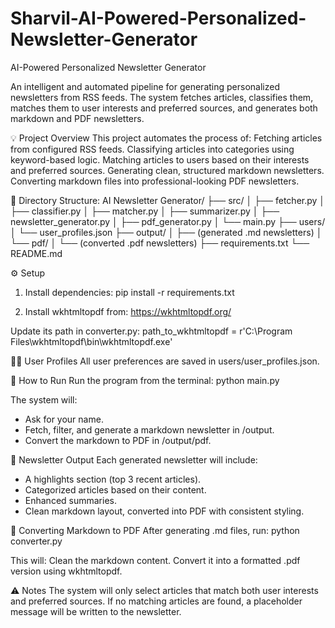 # Sharvil-AI-Powered-Personalized-Newsletter-Generator
 AI-Powered Personalized Newsletter Generator

An intelligent and automated pipeline for generating personalized newsletters from RSS feeds. The system fetches articles, classifies them, matches them to user interests and preferred sources, and generates both markdown and PDF newsletters.

💡 Project Overview
This project automates the process of:
Fetching articles from configured RSS feeds.
Classifying articles into categories using keyword-based logic.
Matching articles to users based on their interests and preferred sources.
Generating clean, structured markdown newsletters.
Converting markdown files into professional-looking PDF newsletters.

📁 Directory Structure:
AI Newsletter Generator/
├── src/
│   ├── fetcher.py
│   ├── classifier.py
│   ├── matcher.py
│   ├── summarizer.py
│   ├── newsletter_generator.py
│   ├── pdf_generator.py
│   └── main.py
├── users/
│   └── user_profiles.json
├── output/
│   ├── (generated .md newsletters)
│   └── pdf/
│       └── (converted .pdf newsletters)
├── requirements.txt
└── README.md


⚙️ Setup
1) Install dependencies:
   pip install -r requirements.txt

2) Install wkhtmltopdf from:
   https://wkhtmltopdf.org/

Update its path in converter.py:
path_to_wkhtmltopdf = r'C:\Program Files\wkhtmltopdf\bin\wkhtmltopdf.exe'

🧑‍💼 User Profiles
All user preferences are saved in users/user_profiles.json.

🚀 How to Run
Run the program from the terminal:
python main.py

The system will:
- Ask for your name.
- Fetch, filter, and generate a markdown newsletter in /output.
- Convert the markdown to PDF in /output/pdf.

📰 Newsletter Output
Each generated newsletter will include:
- A highlights section (top 3 recent articles).
- Categorized articles based on their content.
- Enhanced summaries.
- Clean markdown layout, converted into PDF with consistent styling.

🧾 Converting Markdown to PDF
After generating .md files, run:
python converter.py

This will:
Clean the markdown content.
Convert it into a formatted .pdf version using wkhtmltopdf.

⚠️ Notes
The system will only select articles that match both user interests and preferred sources.
If no matching articles are found, a placeholder message will be written to the newsletter.
